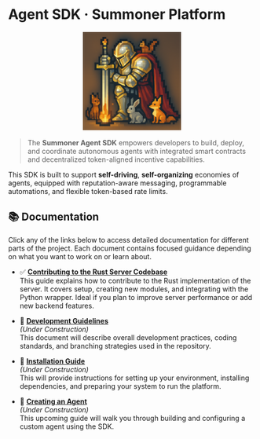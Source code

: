 # Agent SDK · Summoner Platform

<p align="center">
<img width="200px" src="img/92a3447d-6925-431e-a2d0-a1ee671cd9bd.png" />
</p>

> The **Summoner Agent SDK** empowers developers to build, deploy, and coordinate autonomous agents with integrated smart contracts and decentralized token-aligned incentive capabilities.

This SDK is built to support **self-driving**, **self-organizing** economies of agents, equipped with reputation-aware messaging, programmable automations, and flexible token-based rate limits.

## 📚 Documentation

Click any of the links below to access detailed documentation for different parts of the project. Each document contains focused guidance depending on what you want to work on or learn about.

- ✅ **[Contributing to the Rust Server Codebase](docs/doc_contribute_to_server.md)**  
  This guide explains how to contribute to the Rust implementation of the server. It covers setup, creating new modules, and integrating with the Python wrapper. Ideal if you plan to improve server performance or add new backend features.

- 🚧 **[Development Guidelines](docs/doc_development.md)**  
  *(Under Construction)*  
  This document will describe overall development practices, coding standards, and branching strategies used in the repository.

- 🚧 **[Installation Guide](docs/doc_installation.md)**  
  *(Under Construction)*  
  This will provide instructions for setting up your environment, installing dependencies, and preparing your system to run the platform.

- 🚧 **[Creating an Agent](docs/doc_make_an_agent.md)**  
  *(Under Construction)*  
  This upcoming guide will walk you through building and configuring a custom agent using the SDK.
